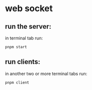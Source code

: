 # web socket

## run the server:
in terminal tab run:
```
pnpm start
```

## run clients:
in another two or more terminal tabs run:

```
pnpm client
```